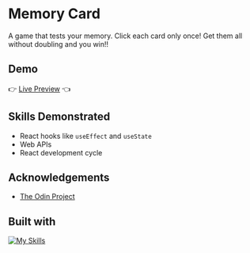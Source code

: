 # Memory Card

A game that tests your memory. Click each card only once! Get them all without doubling and you win!!

## Demo

👉 [Live Preview](https://marlatte-memory-card.netlify.app/) 👈

## Skills Demonstrated

- React hooks like `useEffect` and `useState`
- Web APIs
- React development cycle

## Acknowledgements

- [The Odin Project](https://www.theodinproject.com/lessons/node-path-react-new-memory-card)

## Built with

[![My Skills](https://skillicons.dev/icons?i=react,js,vite,netlify,css)](https://skillicons.dev)
